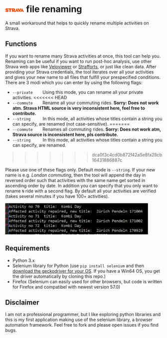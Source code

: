 # <img src="public/strava.png" width="12%"> file renaming

A small workaround that helps to quickly rename multiple activities on Strava.


## Functions
If you want to rename many Strava activities at once, this tool can help you. Renaming can be useful if you want to run post-hoc analysis, use other Strava web apps like [Veloviewer](http://veloviewer.com/) or [Strafforts](https://github.com/yizeng/strafforts), or just like clean data. 
After providing your Strava credentials, the tool iterates over all your activities and gives your new name to all files that fulfill your prespecified conditions. There are 3 modi which you can enter by using the following flags:
* `--private` &nbsp;&nbsp;&nbsp;&nbsp;&nbsp;&nbsp; Using this mode, you can rename all your private activities.
<<<<<<< HEAD
* `--commute` &nbsp;&nbsp;&nbsp;&nbsp;&nbsp;&nbsp; Rename all your commuting rides. **Sorry: Does not work atm. Strava HTML source is very inconsistent here, feel free to contribute.** 
* `--string` &nbsp;&nbsp;&nbsp;&nbsp;&nbsp;&nbsp;&nbsp;&nbsp; In this mode, all activities whose titles contain a string you can specify, are renamed (not case-sensitive).
=======
* `--commute` &nbsp;&nbsp;&nbsp;&nbsp;&nbsp;&nbsp; Renames all commuting rides. **Sorry: Does not work atm, Strava source is inconsistent here, pls contribute.** 
* `--string` &nbsp;&nbsp;&nbsp;&nbsp;&nbsp;&nbsp;&nbsp;&nbsp; In this mode, all activities whose titles contain a string you can specify, are renamed. 
>>>>>>> dca0f3c4cd0b872f42a5e8fa28cb16431886887c

Please use one of these flags only. Default mode is `--string`. If your new name is e.g. *London commuting*, then the tool will append the day in reversed order such that activities with the same name get sorted in ascending order by date.   In addition you can specify that you only want to rename `N` ride with a second flag. By default all your activities are verified (takes several minutes if you have 100+ activities). 

<img src="public/exp.png" style="height: 100px">

## Requirements

* Python 3.x
* Selenium library for Python (use `pip install selenium` and then [download the geckodriver for your OS](https://github.com/mozilla/geckodriver/releases). If you have a Win64 OS, you get the driver automatically by cloning this repo.)
* Firefox (Selenium can easily used for other browsers, but code is written for Firefox and compatibel with newest version 57.0)




## Disclaimer
I am not a professional programmer, but I like exploring python libraries and this is my first application making use of the selenium library, a browser automation framework. Feel free to fork and please open issues if you find bugs.




